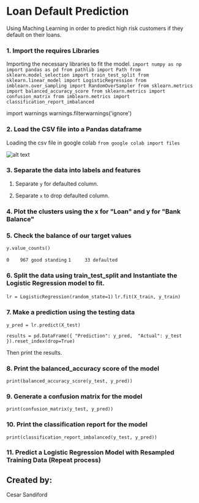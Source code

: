 # Loan Default Prediction

Using Maching Learning in order to predict high risk customers if they default on their loans.

### 1. Import the requires Libraries

Importing the necessary libraries to fit the model.
`import numpy as np
import pandas as pd
from pathlib import Path
from sklearn.model_selection import train_test_split
from sklearn.linear_model import LogisticRegression
from imblearn.over_sampling import RandomOverSampler
from sklearn.metrics import balanced_accuracy_score
from sklearn.metrics import confusion_matrix
from imblearn.metrics import classification_report_imbalanced`

import warnings
warnings.filterwarnings('ignore')

### 2. Load the CSV file into a Pandas dataframe

Loading the csv file in google colab `from google colab import files`

![alt text](<img width="773" alt="Screenshot 2023-04-24 at 8 08 00 PM" src="https://user-images.githubusercontent.com/112976523/234141907-4cf3fbd4-98e6-47b0-aa61-0c2ddd6d8ed0.png">
)

### 3. Separate the data into labels and features

1. Separate `y` for defaulted column.

2. Separate `x` to drop defaulted column.

    

### 4. Plot the clusters using the x for "Loan" and y for "Bank Balance"



### 5. Check the balance of our target values
`y.value_counts()`
     
`0    967 good standing`
`1     33 defaulted`


### 6. Split the data using train_test_split and Instantiate the Logistic Regression model to fit.

`lr = LogisticRegression(random_state=1)`
`lr.fit(X_train, y_train)`

### 7. Make a prediction using the testing data
`y_pred = lr.predict(X_test)`

`results = pd.DataFrame({
    "Prediction": y_pred, 
    "Actual": y_test
}).reset_index(drop=True)`

Then print the results.


### 8. Print the balanced_accuracy score of the model
`print(balanced_accuracy_score(y_test, y_pred))`


### 9. Generate a confusion matrix for the model
`print(confusion_matrix(y_test, y_pred))`


### 10. Print the classification report for the model
`print(classification_report_imbalanced(y_test, y_pred))`


### 11. Predict a Logistic Regression Model with Resampled Training Data (Repeat process)



## Created by: 

Cesar Sandiford






